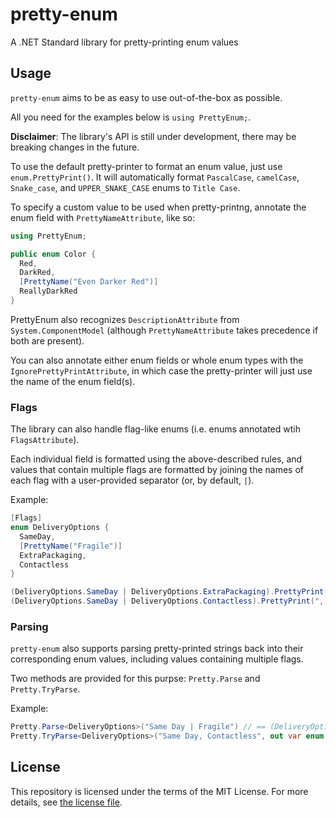# pretty-enum

A .NET Standard library for pretty-printing enum values

## Usage

`pretty-enum` aims to be as easy to use out-of-the-box as possible.

All you need for the examples below is `using PrettyEnum;`.

**Disclaimer**: The library's API is still under development, there may be breaking changes in the future.

To use the default pretty-printer to format an enum value, just use `enum.PrettyPrint()`. It will automatically format `PascalCase`, `camelCase`, `Snake_case`, and `UPPER_SNAKE_CASE` enums to `Title Case`.

To specify a custom value to be used when pretty-printng, annotate the enum field with `PrettyNameAttribute`, like so:

```cs
using PrettyEnum;

public enum Color {
  Red,
  DarkRed,
  [PrettyName("Even Darker Red")]
  ReallyDarkRed
}
```

PrettyEnum also recognizes `DescriptionAttribute` from `System.ComponentModel` (although `PrettyNameAttribute` takes precedence if both are present).

You can also annotate either enum fields or whole enum types with the `IgnorePrettyPrintAttribute`, in which case the pretty-printer will just use the name of the enum field(s).

### Flags

The library can also handle flag-like enums (i.e. enums annotated wtih `FlagsAttribute`).

Each individual field is formatted using the above-described rules, and values that contain multiple flags are formatted by joining the names of each flag with a user-provided separator (or, by default, `|`).

Example:

```cs
[Flags]
enum DeliveryOptions {
  SameDay,
  [PrettyName("Fragile")]
  ExtraPackaging,
  Contactless
}

(DeliveryOptions.SameDay | DeliveryOptions.ExtraPackaging).PrettyPrint() // returns "Same Day | Fragile"
(DeliveryOptions.SameDay | DeliveryOptions.Contactless).PrettyPrint(", ") // returns "Same Day, Contactless"
```

### Parsing

`pretty-enum` also supports parsing pretty-printed strings back into their corresponding enum values, including values containing multiple flags.

Two methods are provided for this purpse: `Pretty.Parse` and `Pretty.TryParse`.

Example:

```cs
Pretty.Parse<DeliveryOptions>("Same Day | Fragile") // == (DeliveryOptions.SameDay | DeliveryOptions.ExtraPackaging)
Pretty.TryParse<DeliveryOptions>("Same Day, Contactless", out var enum, flagSeparator: ", ") // returns true, enum == (DeliveryOptions.SameDay | DeliveryOptions.Contactless)
```

## License

This repository is licensed under the terms of the MIT License.
For more details, see [the license file](LICENSE.txt).
